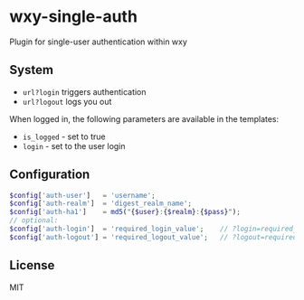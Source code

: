 # wxy-single-auth
Plugin for single-user authentication within wxy

## System

* `url?login` triggers authentication
* `url?logout` logs you out

When logged in, the following parameters are available in the templates:

* `is_logged` - set to true
* `login` - set to the user login

## Configuration

```php
$config['auth-user']   = 'username';
$config['auth-realm']  = 'digest_realm_name';
$config['auth-ha1']    = md5("{$user}:{$realm}:{$pass}");
// optional:
$config['auth-login']  = 'required_login_value';    // ?login=required_login_value
$config['auth-logout'] = 'required_logout_value';   // ?logout=required_logout_value
```

## License

MIT
